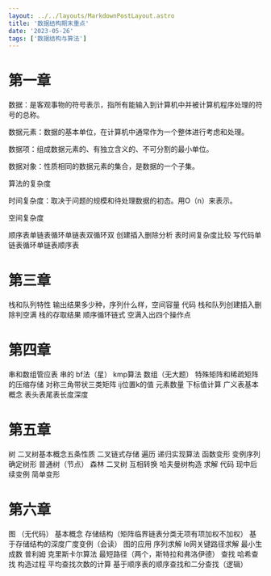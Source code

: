 ```yaml
---
layout: ../../layouts/MarkdownPostLayout.astro
title: '数据结构期末重点'
date: '2023-05-26'
tags: ['数据结构与算法']
---
```


# 第一章

数据：是客观事物的符号表示，指所有能输入到计算机中并被计算机程序处理的符号的总称。

数据元素：数据的基本单位，在计算机中通常作为一个整体进行考虑和处理。

数据项：组成数据元素的、有独立含义的、不可分割的最小单位。

数据对象：性质相同的数据元素的集合，是数据的一个子集。

算法的复杂度

时间复杂度：取决于问题的规模和待处理数据的初态。用O（n）来表示。

空间复杂度

顺序表单链表循环单链表双循环双 创建插入删除分析 表时间复杂度比较 写代码单链表循环单链表顺序表

# 第三章

栈和队列特性 输出结果多少种，序列什么样，空间容量 代码 栈和队列创建插入删除判空满 栈的存取结果 顺序循环链式 空满入出四个操作点

# 第四章 

串和数组管应表 串的 bf法（星） kmp算法 数组（无大题） 特殊矩阵和稀疏矩阵的压缩存储 对称三角带状三类矩阵 ij位置k的值 元素数量 下标值计算 广义表基本概念 表头表尾表长度深度

# 第五章 

树 二叉树基本概念五条性质 二叉链式存储 遍历 递归实现算法 函数变形 变例序列确定树形 普通树（节点） 森林 二叉树 互相转换 哈夫曼树构造 求解 代码 现中后续变例 简单变形

# 第六章 

图 （无代码） 基本概念 存储结构（矩阵临界链表分类无项有项加权不加权） 基于存储结构的深度广度变例（会读） 图的应用 序列求解 le网关键路径求解 最小生成数 普利姆 克里斯卡尔算法 最短路径（两个，斯特拉和弗洛伊德） 查找 哈希查找 构造过程 平均查找次数的计算 基于顺序表的顺序查找和二分查找（逻辑）
